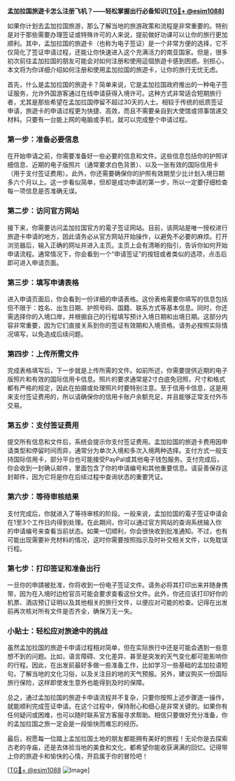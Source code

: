 **孟加拉国旅遊卡怎么注册飞机？——轻松掌握出行必备知识[[TG💪+ @esim1088](https://t.me/s/esim1088)]**

如果你计划去孟加拉国旅游，那么了解当地的旅游政策和流程是非常重要的。特别是对于那些需要办理签证或特殊许可的人来说，提前做好功课可以让你的旅行更加顺利。其中，孟加拉国的旅遊卡（也称为电子签证）是一个非常方便的选择，它不仅简化了签证申请过程，还能让你快速进入这个充满活力的南亚国家。但是，很多初次前往孟加拉国的朋友可能会对如何注册和使用這個旅遊卡感到困惑。别担心，本文将为你详细介绍如何注册和使用孟加拉国的旅遊卡，让你的旅行无忧无虑。

首先，什么是孟加拉国的旅遊卡？简单来说，它是孟加拉国政府推出的一种电子签证服务，允许外国游客通过在线申请获得入境许可。这种方式非常适合短期旅行者，尤其是那些希望在孟加拉国停留不超过30天的人士。相较于传统的纸质签证申请，旅遊卡的申请过程更为快捷、高效，而且不需要亲自到大使馆或领事馆递交材料。只要有一台能上网的电脑或手机，就可以完成整个申请过程。

### **第一步：准备必要信息**

在开始申请之前，你需要准备好一些必要的信息和文件。这些信息包括你的护照详细信息、近期的电子版照片（通常要求白色背景）、以及一张有效的国际信用卡（用于支付签证费用）。此外，你还需要确保你的护照有效期至少比计划入境日期多六个月以上。这一步看似简单，但却是成功申请的第一步，所以一定要仔细检查每一项信息是否准确无误。

### **第二步：访问官方网站**

接下来，你需要访问孟加拉国官方的電子签证网站。目前，该网站是唯一授权进行旅遊卡申请的地方，因此请务必从官方网站开始操作，以避免不必要的麻烦。打开浏览器后，输入正确的网址并进入主页。主页上会有清晰的指引，告诉你如何开始申请流程。通常情况下，你会看到一个“申请签证”的按钮或者类似的选项，点击后即可进入申请页面。

### **第三步：填写申请表格**

进入申请页面后，你会看到一份详细的申请表格。这份表格需要你填写的信息包括但不限于：姓名、出生日期、护照号码、国籍、联系方式等基本信息。同时，你还需选择你的入境口岸，并根据自己的行程填写预计入境日期和出境日期。这部分内容非常重要，因为它们直接关系到你的签证有效期和入境资格。请务必按照实际情况填写，以免造成后续问题。

### **第四步：上传所需文件**

完成表格填写后，下一步就是上传所需的文件。如前所述，你需要提供近期的电子版照片和有效的国际信用卡信息。照片的要求通常是2寸白底免冠照，尺寸和格式都有严格的规定，因此在拍摄或处理照片时要特别注意。至于信用卡信息，这是用来支付签证费用的，所以请确保你的信用卡账户余额充足，并且能够正常支付外币交易。

### **第五步：支付签证费用**

提交所有信息和文件后，系统会提示你支付签证费用。孟加拉国的旅遊卡费用因申请类型和停留时间而异，通常分为单次入境和多次入境两种选择。支付方式一般支持国际信用卡，部分平台也可能接受PayPal或其他电子钱包服务。支付完成后，你会收到一封确认邮件，里面包含了你的申请编号和其他重要信息。请妥善保存这封邮件，因为它将是你在后续过程中查询状态的重要凭证。

### **第六步：等待审核结果**

支付完成后，你就进入了等待审核的阶段。一般来说，孟加拉国的電子签证申请会在1至3个工作日内得到处理。在此期间，你可以通过官方网站的查询系统输入你的申请编号来查看当前状态。如果一切顺利，你会很快收到批准通知。不过，也有可能出现需要补充材料的情况，这时你需要按照指示及时补交相关文件，以免耽误行程。

### **第七步：打印签证和准备出行**

一旦你的申請被批准，你将收到一份电子签证文件。请务必将其打印出来并随身携带，因为在入境时边检官员可能会要求查看这份文件。此外，你还应该打印好你的机票、酒店预订证明以及其他相关的旅行文件，以便应对可能的检查。记得在出发前再次核对所有文件是否齐全，确保万无一失。

### **小贴士：轻松应对旅途中的挑战**

虽然孟加拉国的旅遊卡申请过程相对简单，但在实际旅行中还是可能会遇到一些意想不到的问题。比如，语言障碍、文化差异、甚至是突发的天气变化都可能影响你的行程。因此，在出发前最好多做一些准备工作，比如学习一些基础的孟加拉语短句，了解当地的文化习俗，以及关注目的地的天气预报。另外，建议购买一份国际旅行保险，这样即使发生意外也能得到及时的保障。

总之，通过孟加拉国的旅遊卡申请流程并不复杂，只要你按照上述步骤逐一操作，就能顺利完成签证申请。在这个过程中，保持耐心和细心是非常关键的。如果你有任何疑问或困难，也可以随时联系官方客服寻求帮助。相信只要做好充分准备，你的孟加拉国之旅一定会是一段愉快而难忘的经历。

最后，祝愿每一位踏上孟加拉国土地的朋友都能拥有美好的旅程！无论你是去探索古老的寺庙，还是去体验当地的美食和文化，都希望你能收获满满的回忆。记得带上你的旅遊卡和愉快的心情，开启属于你的冒险吧！

[[TG💪+ @esim1088](https://t.me/s/esim1088) ![Image](https://i.postimg.cc/4NQfJmqS/Snipaste-2025-05-13-00-14-12.png)]